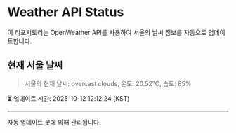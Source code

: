 
# Weather API Status

이 리포지토리는 OpenWeather API를 사용하여 서울의 날씨 정보를 자동으로 업데이트합니다.

## 현재 서울 날씨
> 서울의 현재 날씨: overcast clouds, 온도: 20.52°C, 습도: 85%

⏳ 업데이트 시간: 2025-10-12 12:12:24 (KST)

---
자동 업데이트 봇에 의해 관리됩니다.
